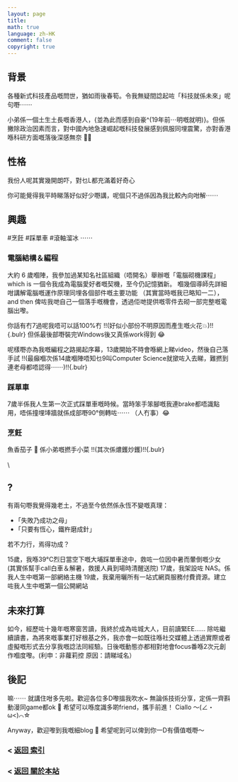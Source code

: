 ```yaml
---
layout: page
title: 
math: true
language: zh-HK
comment: false
copyright: true
---
```

## 背景
各種新式科技產品嘅問世，猶如雨後春筍。令我無疑間諗起咗「科技就係未來」呢句嘢⋯⋯

小弟係一個土生土長嘅香港人，{並為此而感到自豪^(19年前⋯明嘅就明)}。但係撇除政治因素而言，對中國內地急速崛起嘅科技發展感到佩服同埋震驚，亦對香港喺科研方面嘅落後深感無奈 😮‍💨

## 性格
我份人呢其實幾開朗吓，對乜L都充滿着好奇心

你可能覺得我平時睇落好似好少嘢講，呢個只不過係因為我比較內向咁解⋯⋯

## 興趣
#烹飪 #踩單車 #滾軸溜冰 ⋯⋯
### 電腦結構＆編程
大約 6 歲嗰陣，我參加過某知名社區組織（唔開名）舉辦嘅「電腦砌機課程」 which is 一個令我成為電腦愛好者嘅契機，至今仍記憶猶新。
嗰幾個導師先詳細咁講解電腦嘅運作原理同埋各個部件嘅主要功能 （其實當時嘅我已略知一二），and then 俾咗我哋自己一個落手嘅機會，透過佢哋提供嘅零件去砌一部完整嘅電腦出嚟。

你話有冇7過呢我唔可以話100%冇 !!(好似小部份不明原因而產生嘅火花💥)!!{.bulr} 但係最後部嘢裝完Windows後又真係work得到 😂

呢樣嘢亦為我嘅編程之路揭起序幕，13歲開始不時會喺網上睇video，然後自己落手試 !!(最癲嗰次係14歲嗰陣唔知乜9叫Computer Science就撳咗入去睇，難撚到連老母都唔認得⋯⋯)!!{.bulr}

### 踩單車
7歲半係我人生第一次正式踩單車嘅時候。當時笨手笨腳嘅我連brake都唔識點用，唔係撞埋埲牆就係成部嘢90°側轉咗⋯⋯ （人冇事）😂

### 烹飪
魚香茄子 🍆 係小弟嘅撚手小菜 !!(其次係燶鑊炒鑊)!!{.bulr}\
\
\

## ?
有兩句嘢我覺得幾老土，不過至今依然係永恆不變嘅真理：
- ｢失敗乃成功之母｣
- ｢只要有恆心，鐵杵磨成針」

若不力行，焉得功成？

15歲，我喺39°C烈日當空下嘅大埔踩單車途中，救咗一位因中暑而暈倒嘅少女 (其實係幫手call白車＆解暑，救援人員到場時清醒送院)
17歲，我架設咗 NAS。係我人生中嘅第一部網絡主機
19歲，我棄用曬所有一站式網頁服務付費資源。建立咗我人生中嘅第一個公開網站


## 未來打算
如今，經歷咗十幾年嘅寒窗苦讀，我終於成為咗城大人，目前讀緊EE……
除咗繼續讀書，為將來嘅事業打好根基之外，我亦會一如既往喺社交媒體上透過實際或者虛擬嘅形式去分享我嘅諗法同經驗。日後嘅動態亦都相對地會focus番喺2次元創作嗰度嚟。(利申：非蘿莉控 原因：請睇域名）

## 後記
嘛⋯⋯ 就講住咁多先啦。歡迎各位多D嚟搵我吹水~
無論係技術分享，定係一齊斟動漫同game都ok 🥰 希望可以喺度識多啲friend，攜手前進！ Ciallo ～(∠・ω<)⌒☆

Anyway，歡迎嚟到我嘅細blog 👋 希望呢到可以俾到你一D有價值嘅嘢～

### < [返回 索引](https://lolicon.wtf/about/self_intro)
### < [返回 關於本站](https://lolicon.wtf/about)
